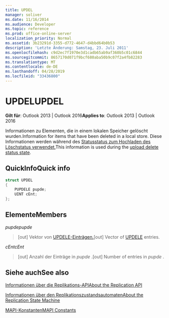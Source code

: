 ```yaml
---
title: UPDEL
manager: soliver
ms.date: 11/16/2014
ms.audience: Developer
ms.topic: reference
ms.prod: office-online-server
localization_priority: Normal
ms.assetid: 3b23291d-3355-d772-4647-d4bbd64b0b53
description: 'Letzte Änderung: Samstag, 23. Juli 2011'
ms.openlocfilehash: c9d2ec7f1970e3d1cadb65ab9af360b5c01c6844
ms.sourcegitcommit: 8657170d071f9bcf680aba50b9c07f2a4fb82283
ms.translationtype: MT
ms.contentlocale: de-DE
ms.lasthandoff: 04/28/2019
ms.locfileid: "33436800"
---
```

# <a name="updel"></a><span data-ttu-id="993f2-103">UPDEL</span><span class="sxs-lookup"><span data-stu-id="993f2-103">UPDEL</span></span>

  
  
<span data-ttu-id="993f2-104">**Gilt für**: Outlook 2013 | Outlook 2016</span><span class="sxs-lookup"><span data-stu-id="993f2-104">**Applies to**: Outlook 2013 | Outlook 2016</span></span> 
  
<span data-ttu-id="993f2-105">Informationen zu Elementen, die in einem lokalen Speicher gelöscht wurden.</span><span class="sxs-lookup"><span data-stu-id="993f2-105">Information for items that have been deleted in a local store.</span></span> <span data-ttu-id="993f2-106">Diese Informationen werden während des [Statusstatus zum Hochladen des Löschstatus verwendet.](upload-delete-status-state.md)</span><span class="sxs-lookup"><span data-stu-id="993f2-106">This information is used during the [upload delete status state](upload-delete-status-state.md).</span></span>
  
## <a name="quick-info"></a><span data-ttu-id="993f2-107">QuickInfo</span><span class="sxs-lookup"><span data-stu-id="993f2-107">Quick info</span></span>

```cpp
struct UPDEL 
{ 
    PUPDELE pupde; 
    UINT cEnt; 
};
```

## <a name="members"></a><span data-ttu-id="993f2-108">Elemente</span><span class="sxs-lookup"><span data-stu-id="993f2-108">Members</span></span>

 <span data-ttu-id="993f2-109">_pupde_</span><span class="sxs-lookup"><span data-stu-id="993f2-109">_pupde_</span></span>
  
>  <span data-ttu-id="993f2-110">[out] Vektor von [UPDELE-Einträgen.](updele.md)</span><span class="sxs-lookup"><span data-stu-id="993f2-110">[out] Vector of [UPDELE](updele.md) entries.</span></span> 
    
 <span data-ttu-id="993f2-111">_cEnt_</span><span class="sxs-lookup"><span data-stu-id="993f2-111">_cEnt_</span></span>
  
> <span data-ttu-id="993f2-112">[out] Anzahl der Einträge in  *pupde*  .</span><span class="sxs-lookup"><span data-stu-id="993f2-112">[out] Number of entries in  *pupde*  .</span></span> 
    
## <a name="see-also"></a><span data-ttu-id="993f2-113">Siehe auch</span><span class="sxs-lookup"><span data-stu-id="993f2-113">See also</span></span>



[<span data-ttu-id="993f2-114">Informationen über die Replikations-API</span><span class="sxs-lookup"><span data-stu-id="993f2-114">About the Replication API</span></span>](about-the-replication-api.md)
  
[<span data-ttu-id="993f2-115">Informationen über den Replikationszustandsautomaten</span><span class="sxs-lookup"><span data-stu-id="993f2-115">About the Replication State Machine</span></span>](about-the-replication-state-machine.md)
  
[<span data-ttu-id="993f2-116">MAPI-Konstanten</span><span class="sxs-lookup"><span data-stu-id="993f2-116">MAPI Constants</span></span>](mapi-constants.md)

